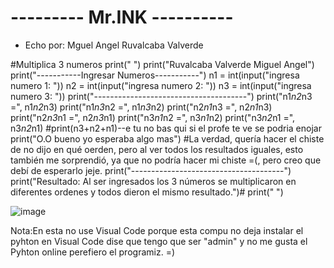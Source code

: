 # --------- Mr.INK ----------
- Echo por: Mguel Angel Ruvalcaba Valverde
  
#Multiplica 3 numeros
print(" ")
print("Ruvalcaba Valverde Miguel Angel")
print("-----------Ingresar Numeros-----------")
n1 = int(input("ingresa numero 1: "))
n2 = int(input("ingresa numero 2: "))
n3 = int(input("ingresa numero 3: "))
print("--------------------------------------")
print("n1*n2*n3 =", n1*n2*n3)
print("n1*n3*n2 =", n1*n3*n2)
print("n2*n1*n3 =", n2*n1*n3)
print("n2*n3*n1 =", n2*n3*n1)
print("n3*n1*n2 =", n3*n1*n2)
print("n3*n2*n1 =", n3*n2*n1)
#print(n3+n2+n1)--e tu no bas qui si el profe te ve se podria enojar
print("O.O bueno yo esperaba algo mas")
#La verdad, quería hacer el chiste de no dijo en qué oerden, pero al ver todos los resultados iguales, esto también me sorprendió, ya que no podría hacer mi chiste =(, pero creo que debí de esperarlo jeje.
print("--------------------------------------")
print("Resultado: Al ser ingresados los 3 números se multiplicaron en diferentes ordenes y todos dieron el mismo resultado.")#
print(" ")

![image](https://github.com/user-attachments/assets/83fb9532-8a1e-4feb-a2ba-68830245242b)

Nota:En esta no use Visual Code porque esta compu no deja instalar el pyhton en Visual Code dise que tengo que ser "admin" y no me gusta el Pyhton online perefiero el programiz.
=)
